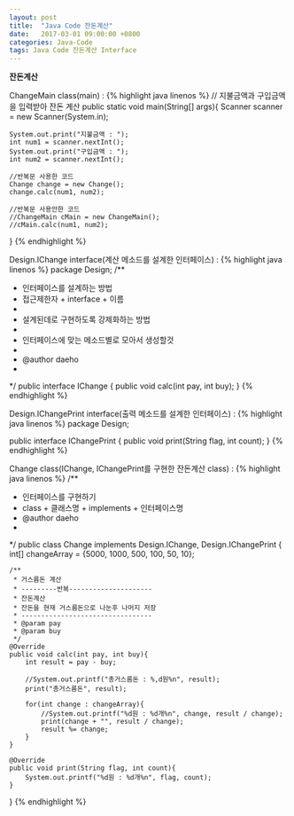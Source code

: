 ```yaml
---
layout: post
title:  "Java Code 잔돈계산"
date:   2017-03-01 09:00:00 +0800
categories: Java-Code
tags: Java Code 잔돈계산 Interface
---
```

**잔돈계산**  

ChangeMain class(main) :
{% highlight java linenos %}
// 지불금액과 구입금액을 입력받아 잔돈 계산
public static void main(String[] args){
	Scanner scanner = new Scanner(System.in);

	System.out.print("지불금액 : ");
	int num1 = scanner.nextInt();
	System.out.print("구입금액 : ");
	int num2 = scanner.nextInt();

	//반복문 사용한 코드
	Change change = new Change();
	change.calc(num1, num2);

	//반복문 사용안한 코드
	//ChangeMain cMain = new ChangeMain();
	//cMain.calc(num1, num2);
}
{% endhighlight %}


Design.IChange interface(계산 메소드를 설계한 인터페이스) :
{% highlight java linenos %}
package Design;
/**
* 인터페이스를 설계하는 방법
* 접근제한자 + interface + 이름
*
* 설계된데로 구현하도록 강제화하는 방법
*
* 인터페이스에 맞는 메소드별로 모아서 생성할것
*
* @author daeho
*
*/
public interface IChange {
	public void calc(int pay, int buy);
}
{% endhighlight %}


Design.IChangePrint interface(출력 메소드를 설계한 인터페이스) :
{% highlight java linenos %}
package Design;

public interface IChangePrint {
		public void print(String flag, int count);
}
{% endhighlight %}


Change class(IChange, IChangePrint를 구현한 잔돈계산 class) :
{% highlight java linenos %}
/**
 * 인터페이스를 구현하기
 * class + 클래스명 + implements + 인터페이스명
 * @author daeho
 *
 */
public class Change implements Design.IChange, Design.IChangePrint {
	int[] changeArray = {5000, 1000, 500, 100, 50, 10};

	/**
	 * 거스름돈 계산
	 * ---------반복---------------------
	 * 잔돈계산
	 * 잔돈을 현재 거스름돈으로 나눈후 나머지 저장
	 * ---------------------------------
	 * @param pay
	 * @param buy
	 */
	@Override
	public void calc(int pay, int buy){
		int result = pay - buy;

		//System.out.printf("총거스름돈 : %,d원%n", result);
		print("총거스름돈", result);

		for(int change : changeArray){
			//System.out.printf("%d원 : %d개%n", change, result / change);
			print(change + "", result / change);
			result %= change;
		}
	}

	@Override
	public void print(String flag, int count){
		System.out.printf("%d원 : %d개%n", flag, count);
	}
}
{% endhighlight %}